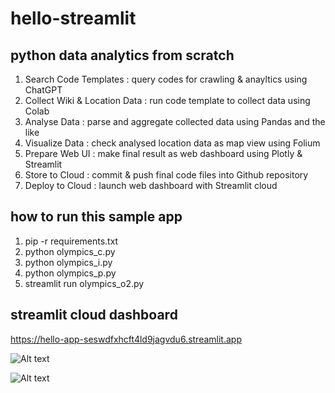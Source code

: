 # hello-streamlit

## python data analytics from scratch

1. Search Code Templates : query codes for crawling & anayltics using ChatGPT
2. Collect Wiki & Location Data : run code template to collect data using Colab
3. Analyse Data : parse and aggregate collected data using Pandas and the like
4. Visualize Data : check analysed location data as map view using Folium
5. Prepare Web UI : make final result as web dashboard using Plotly & Streamlit
6. Store to Cloud : commit & push final code files into Github repository
7. Deploy to Cloud : launch web dashboard with Streamlit cloud

## how to run this sample app

1. pip -r requirements.txt
2. python olympics_c.py
3. python olympics_i.py
4. python olympics_p.py
5. streamlit run olympics_o2.py

## streamlit cloud dashboard

https://hello-app-seswdfxhcft4ld9jagvdu6.streamlit.app

![Alt text](https://github.com/toweringcloud/hello-streamlit/blob/master/olympics_o2_result.png)

![Alt text](https://github.com/toweringcloud/hello-streamlit/blob/master/olympics_o2_result2.png)
